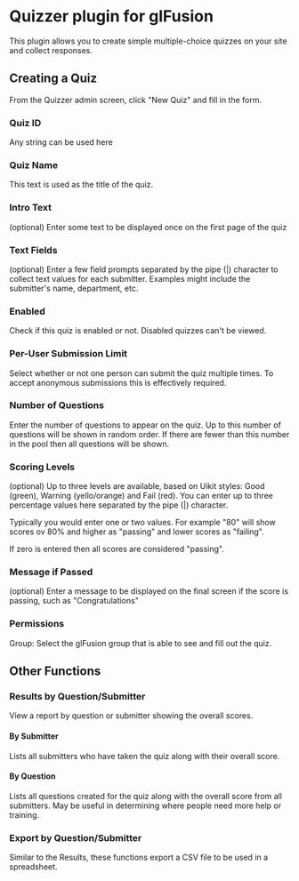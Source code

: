 # Quizzer plugin for glFusion
This plugin allows you to create simple multiple-choice quizzes on your site and collect responses.

## Creating a Quiz
From the Quizzer admin screen, click "New Quiz" and fill in the form.
### Quiz ID
Any string can be used here

### Quiz Name
This text is used as the title of the quiz.

### Intro Text
(optional) Enter some text to be displayed once on the first page of the quiz

### Text Fields
(optional) Enter a few field prompts separated by the pipe (|) character to collect text values for each submitter. Examples might include the submitter's name, department, etc.

### Enabled
Check if this quiz is enabled or not. Disabled quizzes can't be viewed.

### Per-User Submission Limit
Select whether or not one person can submit the quiz multiple times. To accept anonymous submissions this is effectively required.

### Number of Questions
Enter the number of questions to appear on the quiz. Up to this number of questions will be shown in random order. If there are fewer than this number in the pool then all questions will be shown.

### Scoring Levels
(optional) Up to three levels are available, based on Uikit styles: Good (green), Warning (yello/orange) and Fail (red). You can enter up to three percentage values here separated by the pipe (|) character.

Typically you would enter one or two values. For example "80" will show scores ov 80% and higher as "passing" and lower scores as "failing".

If zero is entered then all scores are considered "passing".
### Message if Passed
(optional) Enter a message to be displayed on the final screen if the score is passing, such as "Congratulations"

### Permissions
Group: Select the glFusion group that is able to see and fill out the quiz.

## Other Functions
### Results by Question/Submitter
View a report by question or submitter showing the overall scores.

#### By Submitter
Lists all submitters who have taken the quiz along with their overall score.

#### By Question
Lists all questions created for the quiz along with the overall score from all submitters.
May be useful in determining where people need more help or training.

### Export by Question/Submitter
Similar to the Results, these functions export a CSV file to be used in a spreadsheet.
